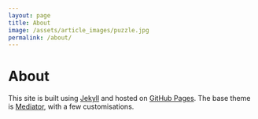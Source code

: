 ```yaml
---
layout: page
title: About
image: /assets/article_images/puzzle.jpg
permalink: /about/
---
```


# About

This site is built using [Jekyll](http://jekyllrb.com) and hosted on [GitHub Pages](https://pages.github.com). The base theme is [Mediator](https://github.com/dirkfabisch/mediator), with a few customisations.
